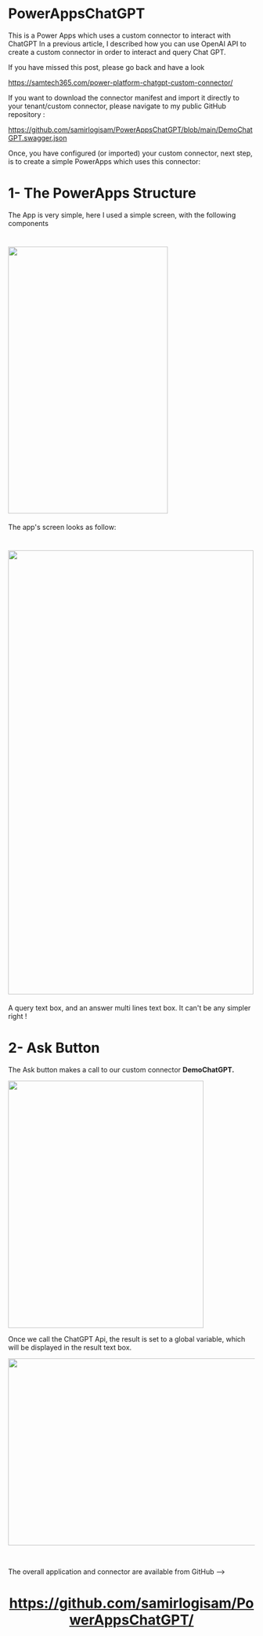 # PowerAppsChatGPT
This is a Power Apps which uses a custom connector to interact with ChatGPT
In a previous article, I described how you can use OpenAI API to create a custom connector in order to interact and query Chat GPT.

If you have missed this post, please go back and have a look

https://samtech365.com/power-platform-chatgpt-custom-connector/

If you want to download the connector manifest and import it directly to your tenant/custom connector, please navigate to my public GitHub repository :

<a href="https://github.com/samirlogisam/PowerAppsChatGPT/blob/main/DemoChatGPT.swagger.json">https://github.com/samirlogisam/PowerAppsChatGPT/blob/main/DemoChatGPT.swagger.json</a>

Once, you have configured (or imported) your custom connector, next step, is to create a simple PowerApps which uses this connector:
<h1>1- The PowerApps Structure</h1>
The App is very simple, here I used a simple screen, with the following components
<h1><a href="https://samtech365.com/wp-content/uploads/2023/06/Screenshot-2023-06-27-at-01.35.41.png"><img class="aligncenter size-full wp-image-100603" src="https://samtech365.com/wp-content/uploads/2023/06/Screenshot-2023-06-27-at-01.35.41.png" alt="" width="326" height="544" /></a></h1>
The app's screen looks as follow:
<h1><a href="https://samtech365.com/wp-content/uploads/2023/06/Screenshot-2023-06-27-at-01.35.46.png"><img class="aligncenter size-full wp-image-100604" src="https://samtech365.com/wp-content/uploads/2023/06/Screenshot-2023-06-27-at-01.35.46.png" alt="" width="501" height="905" /></a></h1>
A query text box, and an answer multi lines text box. It can't be any simpler right !
<h1>2- Ask Button</h1>
The Ask button makes a call to our custom connector <strong>DemoChatGPT.</strong>

<a href="https://samtech365.com/wp-content/uploads/2023/06/Screenshot-2023-06-27-at-01.39.42.png"><img class="aligncenter size-full wp-image-100605" src="https://samtech365.com/wp-content/uploads/2023/06/Screenshot-2023-06-27-at-01.39.42.png" alt="" width="399" height="504" /></a>

Once we call the ChatGPT Api, the result is set to a global variable, which will be displayed in the result text box.

<a href="https://samtech365.com/wp-content/uploads/2023/06/Screenshot-2023-06-27-at-01.36.08.png"><img class="aligncenter size-full wp-image-100606" src="https://samtech365.com/wp-content/uploads/2023/06/Screenshot-2023-06-27-at-01.36.08.png" alt="" width="886" height="381" /></a>

&nbsp;

The overall application and connector are available from GitHub --&gt;
<h1 style="text-align: center;"><a href="https://github.com/samirlogisam/PowerAppsChatGPT/">https://github.com/samirlogisam/PowerAppsChatGPT/</a></h1>
